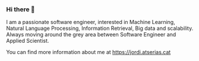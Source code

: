 ### Hi there 👋

I am a passionate software engineer, interested in Machine Learning, Natural Language Processing, Information Retrieval, Big data and scalability. Always moving around the grey area between Software Engineer and Applied Scientist.

You can find more information about me at https://jordi.atserias.cat


<!--
**jatserias/jatserias** is a ✨ _special_ ✨ repository because its `README.md` (this file) appears on your GitHub profile.

Here are some ideas to get you started:

- 🔭 I’m currently working on ...
- 🌱 I’m currently learning ...
- 👯 I’m looking to collaborate on ...
- 🤔 I’m looking for help with ...
- 💬 Ask me about ...
- 📫 How to reach me: ...
- 😄 Pronouns: ...
- ⚡ Fun fact: ...
-->
